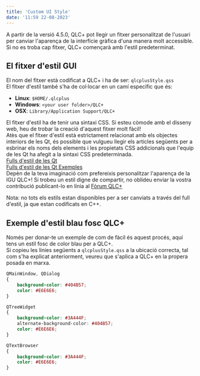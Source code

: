 ```yaml
---
title: 'Custom UI Style'
date: '11:59 22-08-2023'
---
```


A partir de la versió 4.5.0, QLC+ pot llegir un fitxer personalitzat de l'usuari per canviar l'aparença de la interfície gràfica d'una manera molt accessible.  
Si no es troba cap fitxer, QLC+ començarà amb l'estil predeterminat.

El fitxer d'estil GUI
------------------

El nom del fitxer està codificat a QLC+ i ha de ser: `qlcplusStyle.qss`  
El fitxer d'estil també s'ha de col·locar en un camí específic que és:

* **Linux**: `$HOME/.qlcplus`
* **Windows**: `<your user folder>/QLC+`
* **OSX**: `Library/Application Support/QLC+`

El fitxer d'estil ha de tenir una sintaxi CSS. Si esteu còmode amb el disseny web, heu de trobar la creació d'aquest fitxer molt fàcil!  
Atès que el fitxer d'estil està estrictament relacionat amb els objectes interiors de les Qt, és possible que vulgueu llegir els articles següents per a esbrinar els noms dels elements i les propietats CSS addicionals que l'equip de les Qt ha afegit a la sintaxi CSS predeterminada.  
[Fulls d'estil de les Qt](https://doc.qt.io/archives/qt-5.15/stylesheet-syntax.html)  
[Fulls d'estil de les Qt Exemples](https://doc.qt.io/archives/qt-4.8/stylesheet-examples.html)  
Depèn de la teva imaginació com prefereixis personalitzar l'aparença de la IGU QLC+! Si trobeu un estil digne de compartir, no oblideu enviar la vostra contribució publicant-lo en línia al [Fòrum QLC+](https://www.qlcplus.org/forum/viewforum.php?f=5)

Nota: no tots els estils estan disponibles per a ser canviats a través del full d'estil, ja que estan codificats en C++.

Exemple d'estil blau fosc QLC+
----------------------------

Només per donar-te un exemple de com de fàcil és aquest procés, aquí tens un estil fosc de color blau per a QLC+.  
Si copieu les línies següents a `qlcplusStyle.qss` a la ubicació correcta, tal com s'ha explicat anteriorment, veureu que s'aplica a QLC+ en la propera posada en marxa.
```CSS
QMainWindow, QDialog
{
    background-color: #404B57;
    color: #E6E6E6;
}

QTreeWidget
{
    background-color: #3A444F;
    alternate-background-color: #404B57;
    color: #E6E6E6;
}

QTextBrowser
{
    background-color: #3A444F;
    color: #E6E6E6;
}
```